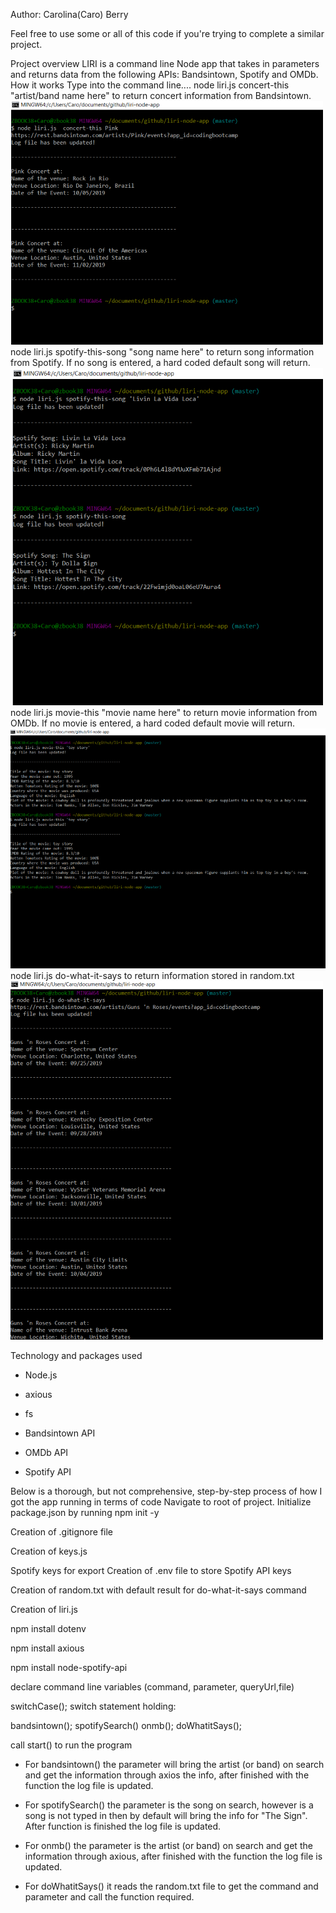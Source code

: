 Author: Carolina(Caro) Berry

Feel free to use some or all of this code if you're trying to complete a similar project.

Project overview
LIRI is a command line Node app that takes in parameters and returns data from the following APIs: Bandsintown, Spotify and OMDb.
How it works
Type into the command line....
node liri.js concert-this "artist/band name here" to return concert information from Bandsintown.
![](screenshots/concert-this.png)
node liri.js spotify-this-song "song name here" to return song information from Spotify. If no song is entered, a hard coded default song will return.
![](screenshots/spotify-this-song.png)
node liri.js movie-this "movie name here" to return movie information from OMDb. If no movie is entered, a hard coded default movie will return.
![](screenshots/movie-this.png)
node liri.js do-what-it-says to return information stored in random.txt
![](screenshots/do-what-it-says.png)

Technology and packages used

- Node.js

- axious

- fs

- Bandsintown API

- OMDb API

- Spotify API

Below is a thorough, but not comprehensive, step-by-step process of how I got the app running in terms of code
Navigate to root of project. Initialize package.json by running npm init -y

Creation of .gitignore file

Creation of keys.js

Spotify keys for export
Creation of .env file to store Spotify API keys

Creation of random.txt with default result for do-what-it-says command

Creation of liri.js

npm install dotenv

npm install axious

npm install node-spotify-api

declare command line variables (command, parameter, queryUrl,file)

switchCase(); switch statement holding:

bandsintown();
spotifySearch()
onmb();
doWhatitSays();

call start() to run the program

- For bandsintown() the parameter will bring the artist (or band) on search and get the information through axios the info,
after finished with the function the log file is updated.

- For spotifySearch() the parameter is the song on search, however is a song is not typed in then by default
will bring the info for "The Sign". After function is finished the log file is updated.

- For onmb() the parameter is the artist (or band) on search and get the information through axious, after finished with the 
function the log file is updated.

- For doWhatitSays() it reads the random.txt file to get the command and parameter and call the function required.


